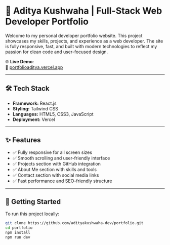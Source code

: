 # 💼 Aditya Kushwaha | Full-Stack Web Developer Portfolio

Welcome to my personal developer portfolio website. This project showcases my skills, projects, and experience as a web developer. The site is fully responsive, fast, and built with modern technologies to reflect my passion for clean code and user-focused design.

🌐 **Live Demo**:  
🔗 [portfolioaditya.vercel.app](https://portfolioaditya-a3j3ebsyp-aadikushwahas-projects.vercel.app)

---

## 🛠️ Tech Stack

- **Framework:** React.js  
- **Styling:** Tailwind CSS  
- **Languages:** HTML5, CSS3, JavaScript  
- **Deployment:** Vercel  

---

## ✨ Features

- ✅ Fully responsive for all screen sizes  
- ✅ Smooth scrolling and user-friendly interface  
- ✅ Projects section with GitHub integration  
- ✅ About Me section with skills and tools  
- ✅ Contact section with social media links  
- ✅ Fast performance and SEO-friendly structure  

---

## 🚀 Getting Started

To run this project locally:

```bash
git clone https://github.com/adityakushwaha-dev/portfolio.git
cd portfolio
npm install
npm run dev
